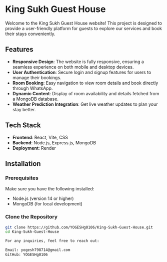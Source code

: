 # King Sukh Guest House

Welcome to the King Sukh Guest House website! This project is designed to provide a user-friendly platform for guests to explore our services and book their stays conveniently. 

## Features

- **Responsive Design**: The website is fully responsive, ensuring a seamless experience on both mobile and desktop devices.
- **User Authentication**: Secure login and signup features for users to manage their bookings.
- **Room Booking**: Easy navigation to view room details and book directly through WhatsApp.
- **Dynamic Content**: Display of room availability and details fetched from a MongoDB database.
- **Weather Prediction Integration**: Get live weather updates to plan your stay better.

## Tech Stack

- **Frontend**: React, Vite, CSS
- **Backend**: Node.js, Express.js, MongoDB
- **Deployment**: Render

## Installation

### Prerequisites

Make sure you have the following installed:

- Node.js (version 14 or higher)
- MongoDB (for local development)

### Clone the Repository
```bash
git clone https://github.com/YOGESHg0106/King-Sukh-Guest-House.git
cd King-Sukh-Guest-House

For any inquiries, feel free to reach out:

Email: yogesh798714@gmail.com 
GitHub: YOGESHg0106


